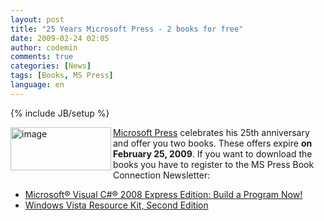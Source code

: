 ```yaml
---
layout: post
title: "25 Years Microsoft Press - 2 books for free"
date: 2009-02-24 02:05
author: codemin
comments: true
categories: [News]
tags: [Books, MS Press]
language: en
---
```

{% include JB/setup %}
<p><a href="http://code-inside.de/blog-in/wp-content/uploads/image50.png"><img style="border-top-width: 0px; border-left-width: 0px; border-bottom-width: 0px; border-right-width: 0px" height="69" alt="image" src="http://code-inside.de/blog-in/wp-content/uploads/image-thumb56.png" width="161" align="left" border="0" /></a> <a href="http://microsoftpressdev.libredigital.com/developertools/">Microsoft Press</a> celebrates his 25th anniversary and offer you two books. These offers expire <strong>on February 25, 2009</strong>. If you want to download the books you have to register to the MS Press Book Connection Newsletter: </p>  <ul>   <li><a href="http://csna01.libredigital.com/?urrs4gt63d">Microsoft&#174; Visual C#&#174; 2008 Express Edition: Build a Program Now!</a> </li>    <li><a href="http://csna01.libredigital.com/?urws8un4p7">Windows Vista Resource Kit, Second Edition</a> </li> </ul>
